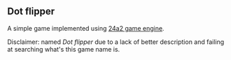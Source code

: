 ## Dot flipper
A simple game implemented using [24a2 game engine][24a2].

Disclaimer: named *Dot flipper* due to a lack of better description and failing
at searching what's this game name is.

[24a2]: https://github.com/jamesroutley/24a2

